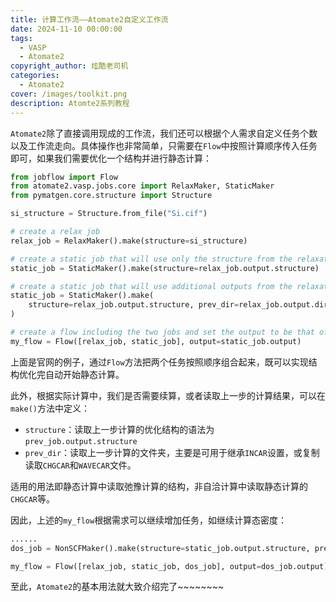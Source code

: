 ```yaml
---
title: 计算工作流——Atomate2自定义工作流
date: 2024-11-10 00:00:00
tags:
  - VASP
  - Atomate2
copyright_author: 炫酷老司机
categories:
  - Atomate2
cover: /images/toolkit.png
description: Atomte2系列教程
---
```


`Atomate2`​除了直接调用现成的工作流，我们还可以根据个人需求自定义任务个数以及工作流走向。具体操作也非常简单，只需要在`Flow`​中按照计算顺序传入任务即可，如果我们需要优化一个结构并进行静态计算：

```python
from jobflow import Flow
from atomate2.vasp.jobs.core import RelaxMaker, StaticMaker
from pymatgen.core.structure import Structure

si_structure = Structure.from_file("Si.cif")

# create a relax job
relax_job = RelaxMaker().make(structure=si_structure)

# create a static job that will use only the structure from the relaxation
static_job = StaticMaker().make(structure=relax_job.output.structure)

# create a static job that will use additional outputs from the relaxation
static_job = StaticMaker().make(
    structure=relax_job.output.structure, prev_dir=relax_job.output.dir_name
)

# create a flow including the two jobs and set the output to be that of the static
my_flow = Flow([relax_job, static_job], output=static_job.output)
```

上面是官网的例子，通过`Flow`​方法把两个任务按照顺序组合起来，既可以实现结构优化完自动开始静态计算。

此外，根据实际计算中，我们是否需要续算，或者读取上一步的计算结果，可以在`make()`​方法中定义：

* `structure`​：读取上一步计算的优化结构的语法为`prev_job.output.structure`​
* `prev_dir`​：读取上一步计算的文件夹，主要是可用于继承`INCAR`​设置，或复制读取`CHGCAR`​和`WAVECAR`​文件。

适用的用法即静态计算中读取弛豫计算的结构，非自洽计算中读取静态计算的`CHGCAR`​等。

因此，上述的`my_flow`​根据需求可以继续增加任务，如继续计算态密度：

```python
......
dos_job = NonSCFMaker().make(structure=static_job.output.structure, prev_dir=static_job.output.dir_name)

my_flow = Flow([relax_job, static_job, dos_job], output=dos_job.output)
```

至此，`Atomate2`​的基本用法就大致介绍完了~~~~~~~~
